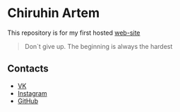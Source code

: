 # Chiruhin Artem
This repository is for my first hosted [web-site](https://artemchiruhin.github.io)

>Don`t give up. The beginning is always the hardest
## Contacts

- [VK](https://vk.com/artem09521)<br>
- [Instagram](https://www.instagram.com/artem_09521)<br>
- [GitHub](https://github.com/artemchiruhin)
